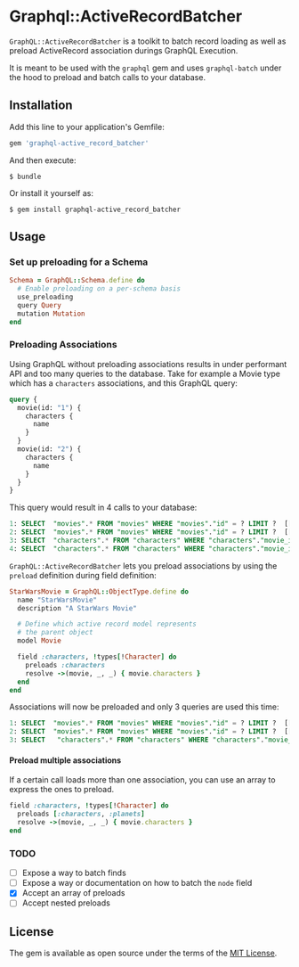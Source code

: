 # Graphql::ActiveRecordBatcher

`GraphQL::ActiveRecordBatcher` is a toolkit to batch record loading as well as preload
ActiveRecord association durings GraphQL Execution.

It is meant to be used with the `graphql` gem and uses `graphql-batch` under the hood to
preload and batch calls to your database.

## Installation

Add this line to your application's Gemfile:

```ruby
gem 'graphql-active_record_batcher'
```

And then execute:

    $ bundle

Or install it yourself as:

    $ gem install graphql-active_record_batcher

## Usage

### Set up preloading for a Schema

```ruby
Schema = GraphQL::Schema.define do
  # Enable preloading on a per-schema basis
  use_preloading
  query Query
  mutation Mutation
end
```

### Preloading Associations

Using GraphQL without preloading associations results in under performant API and
too many queries to the database. Take for example a Movie type which has a `characters` associations, and this GraphQL query:

```graphql
query {
  movie(id: "1") {
    characters {
      name
    }
  }
  movie(id: "2") {
    characters {
      name
    }
  }
}
```

This query would result in 4 calls to your database:

```sql
1: SELECT  "movies".* FROM "movies" WHERE "movies"."id" = ? LIMIT ?  [["id", 1]
2: SELECT  "movies".* FROM "movies" WHERE "movies"."id" = ? LIMIT ?  [["id", 2]
3: SELECT  "characters".* FROM "characters" WHERE "characters"."movie_id" = ? [["movie_id", 1]
4: SELECT  "characters".* FROM "characters" WHERE "characters"."movie_id" = ? [["movie_id", 2]
```

`GraphQL::ActiveRecordBatcher` lets you preload associations by using the `preload` definition during field definition:

```ruby
StarWarsMovie = GraphQL::ObjectType.define do
  name "StarWarsMovie"
  description "A StarWars Movie"

  # Define which active record model represents
  # the parent object
  model Movie

  field :characters, !types[!Character] do
    preloads :characters
    resolve ->(movie, _, _) { movie.characters }
  end
end
```

Associations will now be preloaded and only 3 queries are used this time:

```sql
1: SELECT  "movies".* FROM "movies" WHERE "movies"."id" = ? LIMIT ?  [["id", 1]
2: SELECT  "movies".* FROM "movies" WHERE "movies"."id" = ? LIMIT ?  [["id", 2]
3: SELECT   "characters".* FROM "characters" WHERE "characters"."movie_d" IN (1, 2)
```

#### Preload multiple associations

If a certain call loads more than one association, you can use an
array to express the ones to preload.

```ruby
field :characters, !types[!Character] do
  preloads [:characters, :planets]
  resolve ->(movie, _, _) { movie.characters }
end
```

### TODO

  - [ ] Expose a way to batch finds
  - [ ] Expose a way or documentation on how to batch the `node` field
  - [x] Accept an array of preloads
  - [ ] Accept nested preloads

## License

The gem is available as open source under the terms of the [MIT License](http://opensource.org/licenses/MIT).
